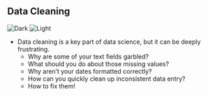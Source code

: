 ## Data Cleaning
![Dark](https://user-images.githubusercontent.com/12748752/126914729-75e0fed5-fdaa-4216-81c8-719340e80694.png)
![Light](https://user-images.githubusercontent.com/12748752/126914730-b5b13ba9-4d20-4ebf-b0ed-231af4c8b984.png)
* Data cleaning is a key part of data science, but it can be deeply frustrating.
   *  Why are some of your text fields garbled? 
   *  What should you do about those missing values? 
   *  Why aren’t your dates formatted correctly? 
   *  How can you quickly clean up inconsistent data entry? 
   *  How to fix them!
